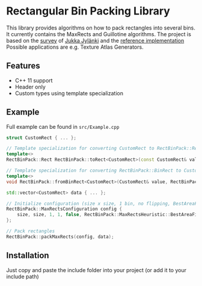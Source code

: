 Rectangular Bin Packing Library
=============================
This library provides algorithms on how to pack rectangles into several bins. It currently contains the MaxRects and Guillotine algorithms. The project is based on the [survey](http://clb.demon.fi/files/RectangleBinPack.pdf) of [Jukka Jylänki](https://github.com/juj) and the [reference implementation](https://github.com/juj/RectangleBinPack) Possible applications are e.g. Texture Atlas Generators.

Features
--------
* C++ 11 support
* Header only
* Custom types using template specialization

Example
-------
Full example can be found in `src/Example.cpp`

```C++
struct CustomRect { ... };

// Template specialization for converting CustomRect to RectBinPack::Rect
template<>
RectBinPack::Rect RectBinPack::toRect<CustomRect>(const CustomRect& value) { ... }

// Template specialization for converting RectBinPack::BinRect to CustomRect
template<>
void RectBinPack::fromBinRect<CustomRect>(CustomRect& value, RectBinPack::BinRect rect) { ... }

std::vector<CustomRect> data { ... };

// Initialize configuration (size x size, 1 bin, no flipping, BestAreaFit)
RectBinPack::MaxRectsConfiguration config {
	size, size, 1, 1, false, RectBinPack::MaxRectsHeuristic::BestAreaFit
};

// Pack rectangles
RectBinPack::packMaxRects(config, data);
```

Installation
------------
Just copy and paste the include folder into your project (or add it to your include path)
